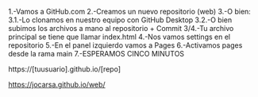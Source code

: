 1.-Vamos a GitHub.com
2.-Creamos un nuevo repositorio (web)
3.-O bien:
  3.1.-Lo clonamos en nuestro equipo con GitHub Desktop
  3.2.-O bien subimos los archivos a mano al repositorio + Commit
3/4.-Tu archivo principal se tiene que llamar index.html
4.-Nos vamos settings en el repositorio
5.-En el panel izquierdo vamos a Pages
6.-Activamos pages desde la rama main
7.-ESPERAMOS CINCO MINUTOS

https://[tuusuario].github.io/[repo]

https://jocarsa.github.io/web/
